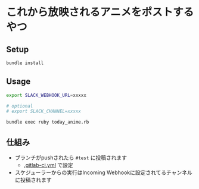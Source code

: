 # これから放映されるアニメをポストするやつ
## Setup
```bash
bundle install
```

## Usage
```bash
export SLACK_WEBHOOK_URL=xxxxx

# optional
# export SLACK_CHANNEL=xxxxx

bundle exec ruby today_anime.rb
```

## 仕組み
* ブランチがpushされたら `#test` に投稿されます
  * [.gitlab-ci.yml](.gitlab-ci.yml) で設定
* スケジューラーからの実行はIncoming Webhookに設定されてるチャンネルに投稿されます
